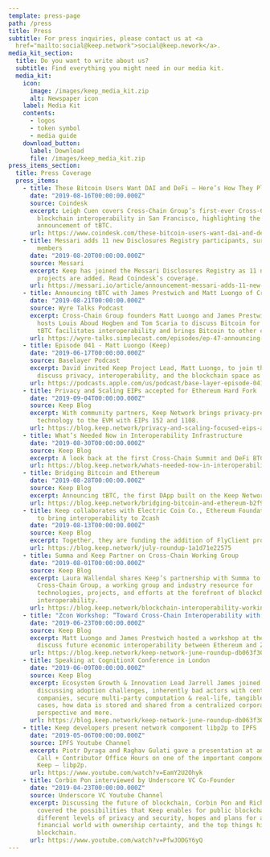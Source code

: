 ```yaml
---
template: press-page
path: /press
title: Press
subtitle: For press inquiries, please contact us at <a
  href="mailto:social@keep.network">social@keep.nework</a>.
media_kit_section:
  title: Do you want to write about us?
  subtitle: Find everything you might need in our media kit.
  media_kit:
    icon:
      image: /images/keep_media_kit.zip
      alt: Newspaper icon
    label: Media Kit
    contents:
      - logos
      - token symbol
      - media guide
    download_button:
      label: Download
      file: /images/keep_media_kit.zip
press_items_section:
  title: Press Coverage
  press_items:
    - title: These Bitcoin Users Want DAI and DeFi – Here’s How They Plan to Get It
      date: "2019-08-16T00:00:00.000Z"
      source: Coindesk
      excerpt: Leigh Cuen covers Cross-Chain Group’s first-ever Cross-Chain Summit for
        blockchain interoperability in San Francisco, highlighting the Group’s
        announcement of tBTC.
      url: https://www.coindesk.com/these-bitcoin-users-want-dai-and-defi-heres-how-they-plan-to-get-it
    - title: Messari adds 11 new Disclosures Registry participants, surpassing 50
        members
      date: "2019-08-20T00:00:00.000Z"
      source: Messari
      excerpt: Keep has joined the Messari Disclosures Registry as 11 new crypto
        projects are added. Read Coindesk’s coverage.
      url: https://messari.io/article/announcement-messari-adds-11-new-disclosures-registry-participants-surpassing-50-members
    - title: Announcing tBTC with James Prestwich and Matt Luongo of Cross-Chain Group
      date: "2019-08-21T00:00:00.000Z"
      source: Wyre Talks Podcast
      excerpt: Cross-Chain Group founders Matt Luongo and James Prestwich join Wyre
        hosts Louis Aboud Hogben and Tom Scaria to discuss Bitcoin for DeFi; how
        tBTC facilitates interoperability and brings Bitcoin to other chains.
      url: https://wyre-talks.simplecast.com/episodes/ep-47-announcing-tbtc-with-james-prestwich-and-matt-luongo-of-cross-chain-group-tHcZr3jW
    - title: Episode 041 - Matt Luongo (Keep)
      date: "2019-06-17T00:00:00.000Z"
      source: Baselayer Podcast
      excerpt: David invited Keep Project Lead, Matt Luongo, to join the podcast and
        discuss privacy, interoperability, and the blockchain space as a whole.
      url: https://podcasts.apple.com/us/podcast/base-layer-episode-041-matt-luongo-keep/id1445373535?i=1000441792480
    - title: Privacy and Scaling EIPs accepted for Ethereum Hard Fork
      date: "2019-09-04T00:00:00.000Z"
      source: Keep Blog
      excerpt: With community partners, Keep Network brings privacy-preserving
        technology to the EVM with EIPs 152 and 1108.
      url: https://blog.keep.network/privacy-and-scaling-focused-eips-accepted-for-ethereum-istanbul-hard-fork-1a75fe0c4e4a
    - title: What’s Needed Now in Interoperability Infrastructure
      date: "2019-08-30T00:00:00.000Z"
      source: Keep Blog
      excerpt: A look back at the first Cross-Chain Summit and DeFi BTC.
      url: https://blog.keep.network/whats-needed-now-in-interoperability-infrastructure-e968405bbc5c
    - title: Bridging Bitcoin and Ethereum
      date: "2019-08-28T00:00:00.000Z"
      source: Keep Blog
      excerpt: Announcing tBTC, the first DApp built on the Keep Network.
      url: https://blog.keep.network/bridging-bitcoin-and-ethereum-b2f9923630a7
    - title: Keep collaborates with Electric Coin Co., Ethereum Foundation, & Iqlusion
        to bring interoperability to Zcash
      date: "2019-08-13T00:00:00.000Z"
      source: Keep Blog
      excerpt: Together, they are funding the addition of FlyClient proofs in Zcash.
      url: https://blog.keep.network/july-roundup-1a1d71e22575
    - title: Summa and Keep Partner on Cross-Chain Working Group
      date: "2019-08-01T00:00:00.000Z"
      source: Keep Blog
      excerpt: Laura Wallendal shares Keep’s partnership with Summa to form the
        Cross-Chain Group, a working group and industry resource for
        technologies, projects, and efforts at the forefront of blockchain
        interoperability.
      url: https://blog.keep.network/blockchain-interoperability-working-group-keep-summa-30eb8071f865
    - title: "Zcon Workshop: “Toward Cross-Chain Interoperability with Zcash”"
      date: "2019-06-23T00:00:00.000Z"
      source: Keep Blog
      excerpt: Matt Luongo and James Prestwich hosted a workshop at the conference to
        discuss future economic interoperability between Ethereum and Zcash.
      url: https://blog.keep.network/keep-network-june-roundup-db063f305ad9
    - title: Speaking at CognitionX Conference in London
      date: "2019-06-09T00:00:00.000Z"
      source: Keep Blog
      excerpt: Ecosystem Growth & Innovation Lead Jarrell James joined a panel at CogX
        discussing adoption challenges, inherently bad actors with centralized
        companies, secure multi-party computation & real-life, tangible use
        cases, how data is stored and shared from a centralized corporate
        perspective and more.
      url: https://blog.keep.network/keep-network-june-roundup-db063f305ad9
    - title: Keep developers present network component libp2p to IPFS
      date: "2019-05-06T00:00:00.000Z"
      source: IPFS Youtube Channel
      excerpt: Piotr Dyraga and Raghav Gulati gave a presentation at an IPFS Weekly
        Call + Contributor Office Hours on one of the important components of
        Keep — libp2p.
      url: https://www.youtube.com/watch?v=EamY2U2Ohyk
    - title: Corbin Pon interviewed by Underscore VC Co-Founder
      date: "2019-04-23T00:00:00.000Z"
      source: Underscore VC Youtube Channel
      excerpt: Discussing the future of blockchain, Corbin Pon and Richard Dulude
        covered the possibilities that Keep enables for public blockchains,
        different levels of privacy and security, hopes and plans for a safer
        financial world with ownership certainty, and the top things hindering
        blockchain.
      url: https://www.youtube.com/watch?v=PfwJODGY6yQ
---
```

